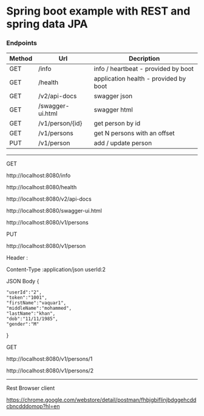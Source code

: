 # Spring boot example with REST and spring data JPA


### Endpoints

| Method | Url | Decription |
| ------ | --- | ---------- |
| GET    |/info  | info / heartbeat - provided by boot |
| GET    |/health| application health - provided by boot |
| GET    |/v2/api-docs    | swagger json |
| GET    |/swagger-ui.html| swagger html |
| GET    |/v1/person/{id}| get person by id |
| GET    |/v1/persons    | get N persons with an offset|
| PUT    |/v1/person     | add / update person|

-----------------------------------------------------------------------------------------------
GET 

http://localhost:8080/info

http://localhost:8080/health

http://localhost:8080/v2/api-docs

http://localhost:8080/swagger-ui.html

http://localhost:8080/v1/persons


PUT

http://localhost:8080/v1/person

Header :

Content-Type :application/json
userId:2

JSON 
Body 
{
	
	"userId":"2",
	"token":"1001",
	"firstName":"vaquar1",
	"middleName":"mohammed",
	"lastName":"khan",
	"dob":"11/11/1985",
	"gender":"M"
}




GET 

http://localhost:8080/v1/persons/1


http://localhost:8080/v1/persons/2


-----------------------------------------------------------------------------------------------

Rest Browser client

https://chrome.google.com/webstore/detail/postman/fhbjgbiflinjbdggehcddcbncdddomop?hl=en
